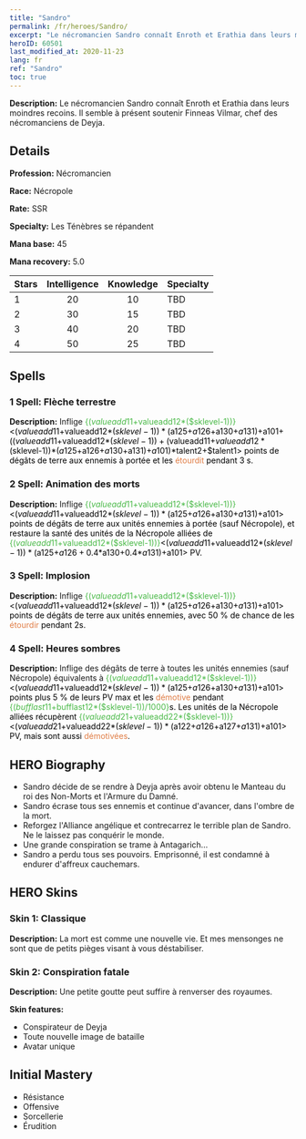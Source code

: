 ```yaml
---
title: "Sandro"
permalink: /fr/heroes/Sandro/
excerpt: "Le nécromancien Sandro connaît Enroth et Erathia dans leurs moindres recoins. Il semble à présent soutenir Finneas Vilmar, chef des nécromanciens de Deyja."
heroID: 60501
last_modified_at: 2020-11-23
lang: fr
ref: "Sandro"
toc: true
---
```

 **Description:** Le nécromancien Sandro connaît Enroth et Erathia dans leurs moindres recoins. Il semble à présent soutenir Finneas Vilmar, chef des nécromanciens de Deyja.
## Details
 **Profession:** Nécromancien

 **Race:** Nécropole

 **Rate:** SSR

 **Specialty:** Les Ténèbres se répandent

 **Mana base:** 45

 **Mana recovery:** 5.0


  | Stars   |  Intelligence  |    Knowledge   |      Specialty     |
  |---------|:---------------:|:---------------:|--------------------|
  |    1    | 20 | 10 | TBD |
  |    2    | 30 | 15 | TBD |
  |    3    | 40 | 20 | TBD |
  |    4    | 50 | 25 | TBD |

## Spells
### 1 Spell: Flèche terrestre
 **Description:** Inflige <span style="color: #48b946">{($valueadd11+$valueadd12*($sklevel-1))}<span style="color: black"><($valueadd11+$valueadd12*($sklevel-1))*($a125+$a126+$a130+$a131)+$a101+(($valueadd11+$valueadd12*($sklevel-1))+($valueadd11+$valueadd12*($sklevel-1))*($a125+$a126+$a130+$a131)+$a101)*$talent2+$talent1> points de dégâts de terre aux ennemis à portée et les <span style="color: #e07c44">étourdit<span style="color: black"> pendant 3 s.

### 2 Spell: Animation des morts
 **Description:** Inflige <span style="color: #48b946">{($valueadd11+$valueadd12*($sklevel-1))}<span style="color: black"><($valueadd11+$valueadd12*($sklevel-1))*($a125+$a126+$a130+$a131)+$a101> points de dégâts de terre aux unités ennemies à portée (sauf Nécropole), et restaure la santé des unités de la Nécropole alliées de <span style="color: #48b946">{($valueadd11+$valueadd12*($sklevel-1))}<span style="color: black"><($valueadd11+$valueadd12*($sklevel-1))*($a125+$a126+0.4*$a130+0.4*$a131)+$a101> PV.

### 3 Spell: Implosion
 **Description:** Inflige <span style="color: #48b946">{($valueadd11+$valueadd12*($sklevel-1))}<span style="color: black"><($valueadd11+$valueadd12*($sklevel-1))*($a125+$a126+$a130+$a131)+$a101> points de dégâts de terre aux unités ennemies, avec 50 % de chance de les <span style="color: #e07c44">étourdir<span style="color: black"> pendant 2s.

### 4 Spell: Heures sombres
 **Description:** Inflige des dégâts de terre à toutes les unités ennemies (sauf Nécropole) équivalents à <span style="color: #48b946">{($valueadd11+$valueadd12*($sklevel-1))}<span style="color: black"><($valueadd11+$valueadd12*($sklevel-1))*($a125+$a126+$a130+$a131)+$a101> points plus 5 % de leurs PV max et les <span style="color: #e07c44">démotive<span style="color: black"> pendant <span style="color: #48b946">{($bufflast11+$bufflast12*($sklevel-1))/1000}<span style="color: black">s. Les unités de la Nécropole alliées récupèrent <span style="color: #48b946">{($valueadd21+$valueadd22*($sklevel-1))}<span style="color: black"><($valueadd21+$valueadd22*($sklevel-1))*($a122+$a126+$a127+$a131)+$a101> PV, mais sont aussi <span style="color: #e07c44">démotivées<span style="color: black">.


## HERO Biography
   - Sandro décide de se rendre à Deyja après avoir obtenu le Manteau du roi des Non-Morts et l'Armure du Damné.
   - Sandro écrase tous ses ennemis et continue d'avancer, dans l'ombre de la mort.
   - Reforgez l'Alliance angélique et contrecarrez le terrible plan de Sandro. Ne le laissez pas conquérir le monde.
   - Une grande conspiration se trame à Antagarich...
   - Sandro a perdu tous ses pouvoirs. Emprisonné, il est condamné à endurer d'affreux cauchemars.

## HERO Skins
### Skin 1: **Classique**

 **Description:** La mort est comme une nouvelle vie. Et mes mensonges ne sont que de petits pièges visant à vous déstabiliser. 


### Skin 2: **Conspiration fatale**

 **Description:** Une petite goutte peut suffire à renverser des royaumes. 

 **Skin features:** 

   - Conspirateur de Deyja
   - Toute nouvelle image de bataille
   - Avatar unique


## Initial Mastery
   - Résistance
   - Offensive
   - Sorcellerie
   - Érudition
